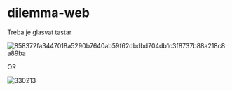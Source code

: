 # dilemma-web

Treba je glasvat tastar

![858372fa3447018a5290b7640ab59f62dbdbd704db1c3f8737b88a218c8a89ba](https://cloud.githubusercontent.com/assets/16844842/19833438/5d897a7c-9df6-11e6-9619-24a05f39adec.jpg)

OR

![330213](https://cloud.githubusercontent.com/assets/16844842/19833448/c1690ff8-9df6-11e6-9bdf-90f90e530fcd.jpg)
